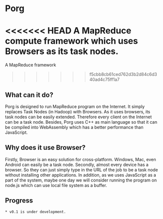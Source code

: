 # Porg
<<<<<<< HEAD
A MapReduce compute framework which uses Browsers as its task nodes.
=======
A MapReduce framework 
>>>>>>> f5cbb8cb61ced762d3b2d84c6d340ad4c75ff1a7

## What can it do?
Porg is designed to run MapReduce program on the Internet. It simply replaces Task Nodes (in Hadoop) with Browsers. As it uses browsers, its task nodes can be easily extended. Therefore every client on the Internet can be a task node. Besides, Porg uses C++ as main language so that it can be compiled into WebAssembly which has a better performance than JavaScript.

## Why does it use Browser?
Firstly, Browser is an easy solution for cross-platform. Windows, Mac, even Android can easily be a task node. Secondly, almost every device has a browser. So they can just simply type in the URL of the job to be a task node without installing other applications. In addition, as we uses JavaScript as a part of the system, maybe one day we will consider running the program on node.js which can use local file system as a buffer.

## Progress
    * v0.1 is under development.
